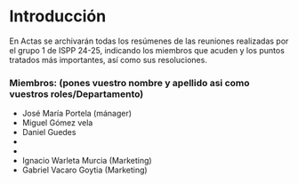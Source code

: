 # Introducción

En Actas se archivarán todas los resúmenes de las reuniones realizadas por el grupo 1 de ISPP 24-25, indicando los miembros que acuden y los puntos tratados más importantes, así como sus resoluciones.

### Miembros: (pones vuestro nombre y apellido asi como vuestros roles/Departamento)

- José María Portela (mánager)
- Miguel Gómez vela
- Daniel Guedes 
-
-
- Ignacio Warleta Murcia (Marketing)
- Gabriel Vacaro Goytia (Marketing)